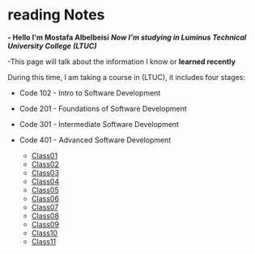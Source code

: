 # reading Notes
**- Hello I'm Mostafa Albelbeisi**
***Now I'm studying in  Luminus Technical University College (LTUC)***

-This page will talk about the information I know or **learned recently**

During this time, I am taking a course in (LTUC), it includes four stages:
- Code 102 - Intro to Software Development
- Code 201 - Foundations of Software Development
- Code 301 - Intermediate Software Development
- Code 401 - Advanced Software Development

  - [Class01](code-401-python/Class01.md)
  - [Class02](code-401-python/Class02.md)
  - [Class03](code-401-python/Class03.md)
  - [Class04](code-401-python/Class04.md)
  - [Class05](code-401-python/Class05.md)
  - [Class06](code-401-python/Class06.md)
  - [Class07](code-401-python/Class07.md)
  - [Class08](code-401-python/Class08.md)
  - [Class09](code-401-python/Class09.md)
  - [Class10](code-401-python/Class10.md)
  - [Class11](code-401-python/Class11.md)